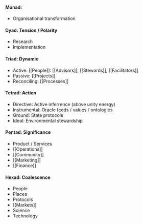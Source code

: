 #### Monad: 
- Organisational transformation

#### Dyad: Tension / Polarity
- Research
- Implementation

#### Triad: Dynamic
- Active: [[People]]: [[Advisors]], [[Stewards]], [[Facilitators]]
- Passive: [[Projects]]
- Reconciling: [[Processes]] 

#### Tetrad: Action
- Directive: Active inferrence (above unity energy)
- Instrumental: Oracle feeds / values / ontologies 
- Ground: State protocols
- Ideal: Environmental stewardship

#### Pentad: Significance
- Product / Services
- [[Operations]]
- [[Community]]
- [[Marketing]]
- [[Finance]]

#### Hexad: Coalescence
- People
- Places
- Protocols
- [[Markets]]
- Science
- Technology
